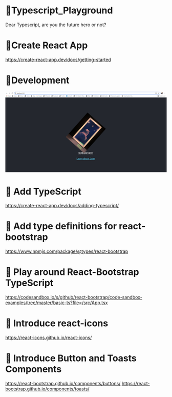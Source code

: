 # :icecream:Typescript_Playground
Dear Typescript, are you the future hero or not?

# :icecream:Create React App 
https://create-react-app.dev/docs/getting-started

# :icecream:Development

<a href="https://www.linkedin.com/in/joan-shi-87a152179/" target="_blank"><img src="./my-app/src/development.png" alt="Joan's mirror image at Museum of NZ Te Papa Tongarewa" width="750" /></a>

# :icecream: Add TypeScript

https://create-react-app.dev/docs/adding-typescript/

# :icecream: Add type definitions for react-bootstrap

https://www.npmjs.com/package/@types/react-bootstrap

# :icecream: Play around React-Bootstrap TypeScript 

https://codesandbox.io/s/github/react-bootstrap/code-sandbox-examples/tree/master/basic-ts?file=/src/App.tsx

# :icecream: Introduce react-icons
https://react-icons.github.io/react-icons/

# :icecream: Introduce Button and Toasts Components
https://react-bootstrap.github.io/components/buttons/
https://react-bootstrap.github.io/components/toasts/